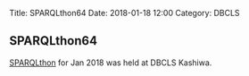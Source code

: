 Title: SPARQLthon64
Date: 2018-01-18 12:00
Category: DBCLS

## SPARQLthon64

[SPARQLthon](http://wiki.lifesciencedb.jp/mw/SPARQLthon) for Jan 2018 was held at DBCLS Kashiwa.
